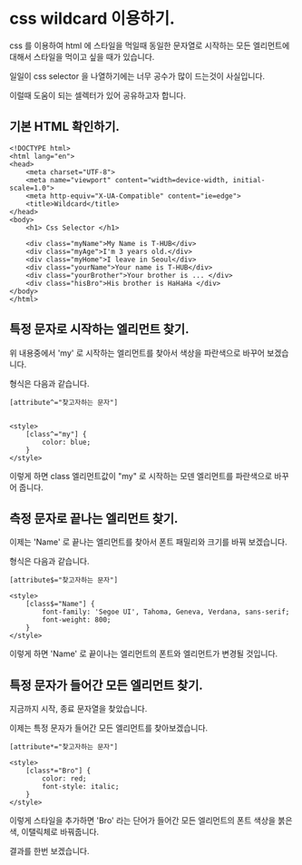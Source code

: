 # css wildcard 이용하기. 

css 를 이용하여 html 에 스타일을 먹일때 동일한 문자열로 시작하는 모든 엘리먼트에 대해서 스타일을 먹이고 싶을 때가 있습니다. 

일일이 css selector 을 나열하기에는 너무 공수가 많이 드는것이 사실입니다. 

이럴때 도움이 되는 셀렉터가 있어 공유하고자 합니다. 

## 기본 HTML 확인하기. 

```
<!DOCTYPE html>
<html lang="en">
<head>
    <meta charset="UTF-8">
    <meta name="viewport" content="width=device-width, initial-scale=1.0">
    <meta http-equiv="X-UA-Compatible" content="ie=edge">
    <title>Wildcard</title>
</head>
<body>
    <h1> Css Selector </h1>

    <div class="myName">My Name is T-HUB</div>
    <div class="myAge">I'm 3 years old.</div>
    <div class="myHome">I leave in Seoul</div>
    <div class="yourName">Your name is T-HUB</div>
    <div class="yourBrother">Your brother is ... </div>
    <div class="hisBro">His brother is HaHaHa </div>
</body>
</html>
```

## 특정 문자로 시작하는 엘리먼트 찾기. 

위 내용중에서 'my' 로 시작하는 엘리먼트를 찾아서 색상을 파란색으로 바꾸어 보겠습니다.

형식은 다음과 같습니다. 

```
[attribute^="찾고자하는 문자"]
```

```

<style>
    [class^="my"] {
        color: blue;
    }
</style>
```

이렇게 하면 class 엘리먼트값이 "my" 로 시작하는 모덴 엘리먼트를 파란색으로 바꾸어 줍니다. 

## 측정 문자로 끝나는 엘리먼트 찾기. 

이제는 'Name' 로 끝나는 엘리먼트를 찾아서 폰트 패밀리와 크기를 바꿔 보겠습니다. 

형식은 다음과 같습니다. 

```
[attribute$="찾고자하는 문자"]
```

```
<style>
    [class$="Name"] {
        font-family: 'Segoe UI', Tahoma, Geneva, Verdana, sans-serif;
        font-weight: 800;
    }
</style>
```

이렇게 하면 'Name' 로 끝이나는 엘리먼트의 폰트와 엘리먼트가 변경될 것입니다. 

## 특정 문자가 들어간 모든 엘리먼트 찾기. 

지금까지 시작, 종료 문자열을 찾았습니다. 

이제는 특정 문자가 들어간 모든 엘리먼트를 찾아보겠습니다. 

```
[attribute*="찾고자하는 문자"]
```

```
<style>
    [class*="Bro"] {
        color: red;
        font-style: italic;
    }
</style>
```

이렇게 스타일을 추가하면 'Bro' 라는 단어가 들어간 모든 엘리먼트의 폰트 색상을 붉은색, 이탤릭체로 바꿔줍니다. 

결과를 한번 보겠습니다. 

